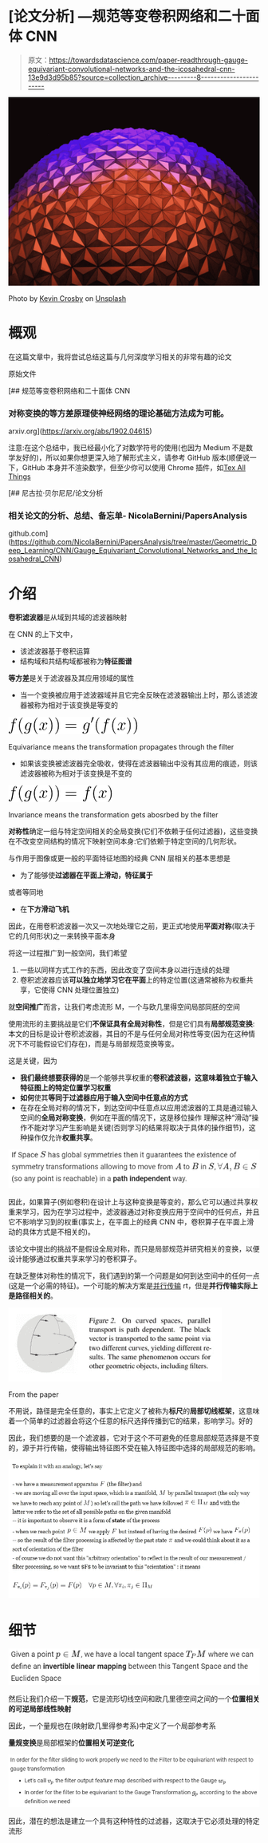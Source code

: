 # [论文分析] —规范等变卷积网络和二十面体 CNN

> 原文：<https://towardsdatascience.com/paper-readthrough-gauge-equivariant-convolutional-networks-and-the-icosahedral-cnn-13e9d3d95b85?source=collection_archive---------8----------------------->

![](img/c071d677cdf57a8d13b034a4b726d826.png)

Photo by [Kevin Crosby](https://unsplash.com/@kfcrosby?utm_source=medium&utm_medium=referral) on [Unsplash](https://unsplash.com?utm_source=medium&utm_medium=referral)

# 概观

在这篇文章中，我将尝试总结这篇与几何深度学习相关的非常有趣的论文

原始文件

 [## 规范等变卷积网络和二十面体 CNN

### 对称变换的等方差原理使神经网络的理论基础方法成为可能。

arxiv.org](https://arxiv.org/abs/1902.04615) 

注意:在这个总结中，我已经最小化了对数学符号的使用(也因为 Medium 不是数学友好的)，所以如果你想更深入地了解形式主义，请参考 GitHub 版本(顺便说一下，GitHub 本身并不渲染数学，但至少你可以使用 Chrome 插件，如[Tex All Things](https://chrome.google.com/webstore/detail/tex-all-the-things/cbimabofgmfdkicghcadidpemeenbffn)

[](https://github.com/NicolaBernini/PapersAnalysis/tree/master/Geometric_Deep_Learning/CNN/Gauge_Equivariant_Convolutional_Networks_and_the_Icosahedral_CNN) [## 尼古拉·贝尔尼尼/论文分析

### 相关论文的分析、总结、备忘单- NicolaBernini/PapersAnalysis

github.com](https://github.com/NicolaBernini/PapersAnalysis/tree/master/Geometric_Deep_Learning/CNN/Gauge_Equivariant_Convolutional_Networks_and_the_Icosahedral_CNN) 

# 介绍

**卷积滤波器**是从域到共域的滤波器映射

在 CNN 的上下文中，

*   该滤波器基于卷积运算
*   结构域和共结构域都被称为**特征图谱**

**等方差**是关于滤波器及其应用领域的属性

*   当一个变换被应用于滤波器域并且它完全反映在滤波器输出上时，那么该滤波器被称为相对于该变换是等变的

![](img/5f895cafc4b61f21c1c644d5943e491a.png)

Equivariance means the transformation propagates through the filter

*   如果该变换被滤波器完全吸收，使得在滤波器输出中没有其应用的痕迹，则该滤波器被称为相对于该变换是不变的

![](img/65920dbc09fb69c330406fe833008317.png)

Invariance means the transformation gets abosrbed by the filter

**对称性**确定一组与特定空间相关的全局变换(它们不依赖于任何过滤器)，这些变换在不改变空间结构的情况下映射空间本身:它们依赖于特定空间的几何形状。

与作用于图像或更一般的平面特征地图的经典 CNN 层相关的基本思想是

*   为了能够使**过滤器在平面上滑动，特征属于**

或者等同地

*   在**下方滑动飞机**

因此，在用卷积滤波器一次又一次地处理它之前，更正式地使用**平面对称**(取决于它的几何形状)之一来转换平面本身

将这一过程推广到一般空间，我们希望

1.  一些以同样方式工作的东西，因此改变了空间本身以进行连续的处理
2.  卷积滤波器应该**可以独立地学习它在平面**上的特定位置(这通常被称为权重共享，它使得 CNN 处理位置独立)

就**空间推广**而言，让我们考虑流形 M，一个与欧几里得空间局部同胚的空间

使用流形的主要挑战是它们**不保证具有全局对称性**，但是它们具有**局部规范变换**:本文的目标是设计卷积滤波器，其目的不是与任何全局对称性等变(因为在这种情况下不可能假设它们存在)，而是与局部规范变换等变。

这是关键，因为

*   **我们最终想要获得的**是一个能够共享权重的**卷积滤波器，这意味着独立于输入特征图上的特定位置学习权重**
*   **如何**使其**等同于过滤器应用于输入空间中任意点的方式**
*   在存在全局对称的情况下，到达空间中任意点以应用滤波器的工具是通过输入空间的**全局对称变换**，例如在平面的情况下，这是移位操作
    理解这种“滑动”操作不能对学习产生影响是关键(否则学习的结果将取决于具体的操作细节)，这种操作仅允许**权重共享**。

![](img/f33133cb0e843913dcdf56351c94e79c.png)

因此，如果算子(例如卷积)在设计上与这种变换是等变的，那么它可以通过共享权重来学习，因为在学习过程中，滤波器通过对称变换应用于空间中的任何点，并且它不影响学习到的权重(事实上，在平面上的经典 CNN 中，卷积算子在平面上滑动的具体方式是不相关的)。

该论文中提出的挑战不是假设全局对称，而只是局部规范并研究相关的变换，以便设计能够通过权重共享来学习的卷积算子。

在缺乏整体对称性的情况下，我们遇到的第一个问题是如何到达空间中的任何一点(这是一个必需的特征)。一个可能的解决方案是[并行传输](https://en.wikipedia.org/wiki/Parallel_transport) rt，但是**并行传输实际上是路径相关的**。

![](img/b110fb8b4516be104d03f30b636a1129.png)

From the paper

不用说，路径是完全任意的，事实上它定义了被称为**标尺**的**局部切线框架**，这意味着一个简单的过滤器会将这个任意的标尺选择传播到它的结果，影响学习。好的

因此，我们想要的是一个滤波器，它对于这个不可避免的任意局部规范选择是不变的，源于并行传输，使得输出特征图不受在输入特征图中选择的局部规范的影响。

![](img/bc81ab7d878ed09655818e1a04209a50.png)

# 细节

![](img/d71041a273573b3824b2e80637faad46.png)

然后让我们介绍一下**规范**，它是流形切线空间和欧几里德空间之间的一个**位置相关的可逆局部线性映射**

因此，一个量规也在(映射欧几里得参考系)中定义了一个局部参考系

**量规变换**是局部框架的**位置相关可逆变化**

![](img/c715311015c9587b1b468ed11e3cbda8.png)

因此，潜在的想法是建立一个具有这种特性的过滤器，这取决于它必须处理的特定流形